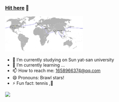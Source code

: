 ### [Hit here](https://github.com/Monaco12138) 👋


<img src="https://github.com/Monaco12138/Monaco12138/blob/main/test.png" width="50%">

- 🔭 I’m currently studying on Sun yat-san university
- 🌱 I’m currently learning ...
- 📫 How to reach me: 1658966374@qq.com
- 😄 Pronouns: Brawl stars!
- ⚡ Fun fact: tennis ,🎾


![](https://github-readme-stats.vercel.app/api?username=Monaco12138)
